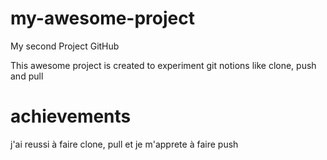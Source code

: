 # my-awesome-project
My second Project  GitHub

This awesome project is created to experiment git notions like clone, push and pull

# achievements
j'ai reussi à faire clone, pull et je m'apprete à faire push